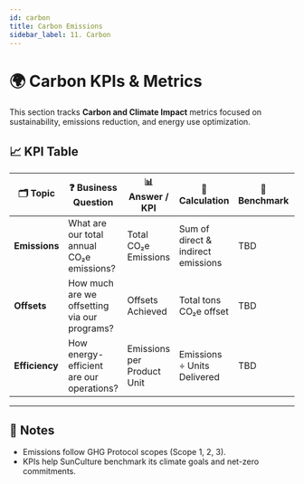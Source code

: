 ```yaml
---
id: carbon
title: Carbon Emissions
sidebar_label: 11. Carbon
---
```


# 🌍 Carbon KPIs & Metrics

This section tracks **Carbon and Climate Impact** metrics focused on sustainability, emissions reduction, and energy use optimization.

## 📈 KPI Table

| 🗂️ Topic      | ❓ Business Question                          | 📊 Answer / KPI            | 🧮 Calculation                        | 🎯 Benchmark | 💬 Comments        |
| ------------- | --------------------------------------------- | -------------------------- | ------------------------------------- | ------------ | ------------------ |
| **Emissions** | What are our total annual CO₂e emissions?     | Total CO₂e Emissions       | Sum of direct & indirect emissions   | TBD          |                    |
| **Offsets**   | How much are we offsetting via our programs?  | Offsets Achieved           | Total tons CO₂e offset                | TBD          |                    |
| **Efficiency**| How energy-efficient are our operations?       | Emissions per Product Unit | Emissions ÷ Units Delivered           | TBD          |                    |

---

## 📝 Notes

- Emissions follow GHG Protocol scopes (Scope 1, 2, 3).
- KPIs help SunCulture benchmark its climate goals and net-zero commitments.

